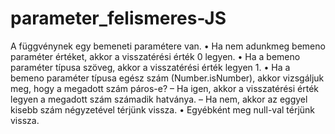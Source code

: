 # parameter_felismeres-JS
A függvénynek egy bemeneti paramétere van. 
• Ha nem adunkmeg bemeno paraméter értéket, akkor a visszatérési érték 0 legyen.
• Ha a bemeno paraméter típusa szöveg, akkor a visszatérési érték legyen 1. 
• Ha a bemeno paraméter típusa egész szám (Number.isNumber), akkor vizsgáljuk meg, hogy a megadott szám páros-e?
– Ha igen, akkor a visszatérési érték legyen a megadott szám számadik hatványa. 
– Ha nem, akkor az eggyel kisebb szám négyzetével térjünk vissza.
• Egyébként meg null-val térjünk vissza.
